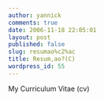 ```yaml
---
author: yannick
comments: true
date: 2006-11-18 22:05:01
layout: post
published: false
slug: resumao%c2%ac
title: Resum,ao?(C)
wordpress_id: 55
---
```


My Curriculum Vitae (cv)
